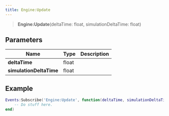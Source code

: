 ```yaml
---
title: Engine:Update
---
```


> **Engine:Update**(deltaTime: float, simulationDeltaTime: float)

## Parameters

| Name | Type | Description |
| ---- | ---- | ----------- |
| **deltaTime** | float |  |
| **simulationDeltaTime** | float |  |

## Example

```lua
Events:Subscribe('Engine:Update', function(deltaTime, simulationDeltaTime)
    -- Do stuff here.
end)
```

